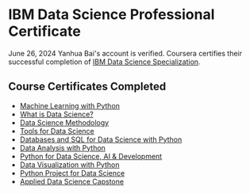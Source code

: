 # IBM Data Science Professional Certificate
June 26, 2024
Yanhua Bai's account is verified. Coursera certifies their successful completion of [IBM Data Science Specialization](Certificate/01_IBM_Data_Science.pdf).

## Course Certificates Completed
* [Machine Learning with Python](Certificate/02_Machine_Learning_with_Python.pdf)
* [What is Data Science?](Certificate/03_What_is_Data_Science.pdf)
* [Data Science Methodology](Certificate/04_Data_Science_Methodology.pdf)
* [Tools for Data Science](Certificate/05_Tools_for_Data_Science.pdf)
* [Databases and SQL for Data Science with Python](Certificate/06_Databases_and_SQL_for_Data_Science_with_Python.pdf)
* [Data Analysis with Python](Certificate/07_Data_Analysis_with_Python.pdf)
* [Python for Data Science, AI & Development](Certificate/08_Python_for_Data_Science,AI&Development.pdf)
* [Data Visualization with Python](Certificate/09_Data_Visualization_with_Python.pdf)
* [Python Project for Data Science](10_Python_Project_for_Data_Science.pdf)
* [Applied Data Science Capstone](11_Applied_Data_Science_Capstone.pdf)
